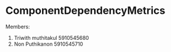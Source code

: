 # ComponentDependencyMetrics

Members:
1. Triwith muthitakul 5910545680
2. Non Puthikanon 5910545710
